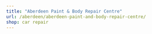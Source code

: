 ```yaml
---
title: "Aberdeen Paint & Body Repair Centre"
url: /aberdeen/aberdeen-paint-and-body-repair-centre/
shop: car repair
---
```

